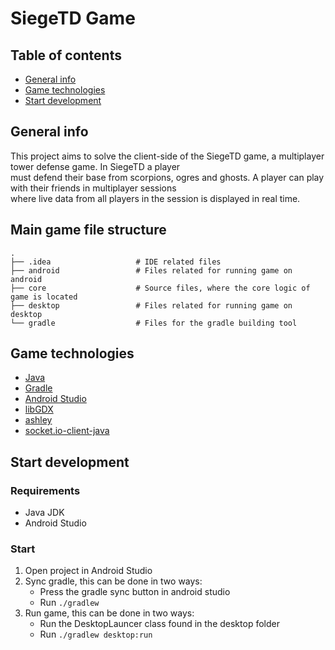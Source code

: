 # SiegeTD Game

## Table of contents
- [General info](#general-info)
- [Game technologies](#game-technologies)
- [Start development](#start-development)

## General info
This project aims to solve the client-side of the SiegeTD game, a multiplayer tower defense game. In SiegeTD a player \
must defend their base from scorpions, ogres and ghosts. A player can play with their friends in multiplayer sessions \
where live data from all players in the session is displayed in real time.

## Main game file structure
    .
    ├── .idea                   # IDE related files
    ├── android                 # Files related for running game on android
    ├── core                    # Source files, where the core logic of game is located
    ├── desktop                 # Files related for running game on desktop
    └── gradle                  # Files for the gradle building tool

## Game technologies
- [Java](https://www.java.com/en/)
- [Gradle](https://gradle.org/)
- [Android Studio](https://developer.android.com/studio?gclid=CjwKCAjwjZmTBhB4EiwAynRmD-PntKNuDDdaDGWR8Na5QqfMgK1qSJ31JhJyo-WgRXLGBhtSaFbx7BoC934QAvD_BwE&gclsrc=aw.ds)
- [libGDX](https://libgdx.com/)
- [ashley](https://github.com/libgdx/ashley)
- [socket.io-client-java](https://github.com/socketio/socket.io-client-java)

## Start development

### Requirements
- Java JDK
- Android Studio

### Start
1. Open project in Android Studio
2. Sync gradle, this can be done in two ways:
    - Press the gradle sync button in android studio
    - Run `./gradlew`
3. Run game, this can be done in two ways:
    - Run the DesktopLauncer class found in the desktop folder
    - Run `./gradlew desktop:run`
